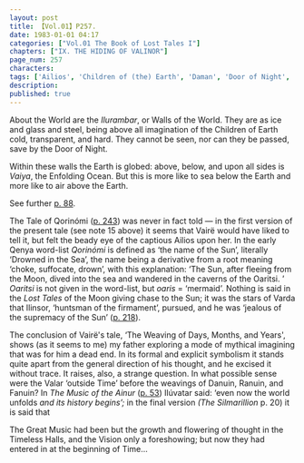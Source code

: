 ```yaml
---
layout: post
title: 【Vol.01】P257.
date: 1983-01-01 04:17
categories: ["Vol.01 The Book of Lost Tales I"]
chapters: ["IX. THE HIDING OF VALINOR"]
page_num: 257
characters: 
tags: ['Ailios', 'Children of (the) Earth', 'Daman', 'Door of Night', 'Fanuin', 'Ilinsor', 'the huntsman of the firmament', 'Ilurambar', 'Ilúvatar', 'Moon, The', 'the Great Music', 'Oaritsi', 'Qenya', 'Qorinómi, Tale of', 'Ranuin', 'Silmarillion, The', 'Stars', 'Time', 'Vairë', 'Vaiya', 'Varda', 'Weaving of the Days and Months and Years']
description: 
published: true
---
```


About the World are the <I>Ilurambar</I>, or Walls of the World. They are as ice and glass and steel, being above all imagination of the Children of Earth cold, transparent, and hard. They cannot be seen, nor can they be passed, save by the Door of Night.

Within these walls the Earth is globed: above, below, and upon all sides is <I>Vaiya</I>, the Enfolding Ocean. But this is more like to sea below the Earth and more like to air above the Earth.

See further [p. 88]({{site.baseurl}}/vol01-p88).

The Tale of Qorinómi ([p. 243]({{site.baseurl}}/vol01-p243)) was never in fact told — in the first version of the present tale (see note 15 above) it seems that Vairë would have liked to tell it, but felt the beady eye of the captious Ailios upon her. In the early Qenya word-list <I>Qorinómi</I> is defined as ‘the name of the Sun’, literally ‘Drowned in the Sea’, the name being a derivative from a root meaning ‘choke, suffocate, drown’, with this explanation: ‘The Sun, after fleeing from the Moon, dived into the sea and wandered in the caverns of the Oaritsi. ’ <I>Oaritsi</I> is not given in the word-list, but <I>oaris</I> = ‘mermaid’. Nothing is said in the <I>Lost Tales</I> of the Moon giving chase to the Sun; it was the stars of Varda that Ilinsor, ‘huntsman of the firmament’, pursued, and he was ‘jealous of the supremacy of the Sun’ ([p. 218]({{site.baseurl}}/vol01-p218)).

The conclusion of Vairë's tale, ‘The Weaving of Days, Months, and Years', shows (as it seems to me) my father exploring a mode of mythical imagining that was for him a dead end. In its formal and explicit symbolism it stands quite apart from the general direction of his thought, and he excised it without trace. It raises, also, a strange question. In what possible sense were the Valar ‘outside Time’ before the weavings of Danuin, Ranuin, and Fanuin? In <I>The Music of the Ainur</I> ([p. 53]({{site.baseurl}}/vol01-p53)) Ilúvatar said: ‘even now the world unfolds <I>and its history begins’;</I> in the final version <I>(The Silmarillion</I> p. 20) it is said that

The Great Music had been but the growth and flowering of thought in the Timeless Halls, and the Vision only a foreshowing; but now they had entered in at the beginning of Time...

